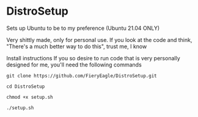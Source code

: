 # DistroSetup
Sets up Ubuntu to be to my preference (Ubuntu 21.04 ONLY)

Very shittly made, only for personal use. If you look at the code and think, "There's a much better way to do this", trust me, I know

Install instructions
If you so desire to run code that is very personally designed for me, you'll need the following commands

`git clone https://github.com/FieryEagle/DistroSetup.git`


`cd DistroSetup`


`chmod +x setup.sh`


`./setup.sh`
